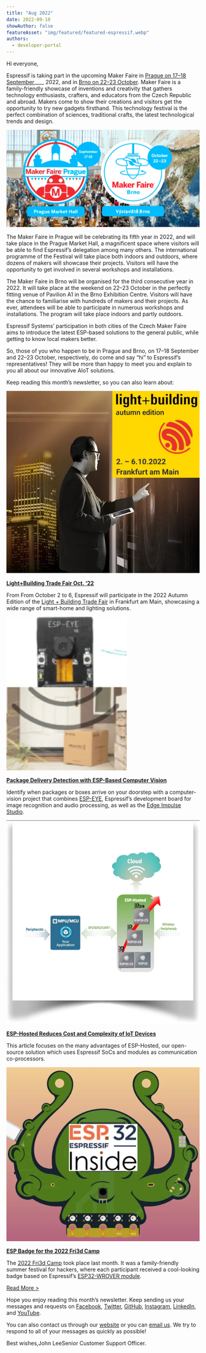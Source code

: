 ```yaml
---
title: "Aug 2022"
date: 2022-09-10
showAuthor: false
featureAsset: "img/featured/featured-espressif.webp"
authors:
  - developer-portal
---
```

Hi everyone,

Espressif is taking part in the upcoming Maker Faire in [Prague on 17–18 September](https://makerfaire.cz/)____ 2022, and in [Brno on 22–23 October](https://makerfaire.cz/). Maker Faire is a family-friendly showcase of inventions and creativity that gathers technology enthusiasts, crafters, and educators from the Czech Republic and abroad. Makers come to show their creations and visitors get the opportunity to try new gadgets firsthand. This technology festival is the perfect combination of sciences, traditional crafts, the latest technological trends and design.

![](img/aug-1.webp)

The Maker Faire in Prague will be celebrating its fifth year in 2022, and will take place in the Prague Market Hall, a magnificent space where visitors will be able to find Espressif’s delegation among many others. The international programme of the Festival will take place both indoors and outdoors, where dozens of makers will showcase their projects. Visitors will have the opportunity to get involved in several workshops and installations.

The Maker Faire in Brno will be organised for the third consecutive year in 2022. It will take place at the weekend on 22–23 October in the perfectly fitting venue of Pavilion A1 in the Brno Exhibition Centre. Visitors will have the chance to familiarise with hundreds of makers and their projects. As ever, attendees will be able to participate in numerous workshops and installations. The program will take place indoors and partly outdoors.

Espressif Systems’ participation in both cities of the Czech Maker Faire aims to introduce the latest ESP-based solutions to the general public, while getting to know local makers better.

So, those of you who happen to be in Prague and Brno, on 17–18 September and 22–23 October, respectively, do come and say “hi” to Espressif’s representatives! They will be more than happy to meet you and explain to you all about our innovative AIoT solutions.

Keep reading this month’s newsletter, so you can also learn about:

![](img/aug-2.webp)

[__Light+Building Trade Fair Oct. ‘22__ ](https://www.espressif.com/en/news/ESP_Light_Building)

From From October 2 to 6, Espressif will participate in the 2022 Autumn Edition of the [Light + Building Trade Fair](https://light-building.messefrankfurt.com/frankfurt/en.html) in Frankfurt am Main, showcasing a wide range of smart-home and lighting solutions.

![](img/aug-3.webp)

[__Package Delivery Detection with ESP-Based Computer Vision__ ](https://www.espressif.com/en/news/ESP_Package_Delivery_Detection)

Identify when packages or boxes arrive on your doorstep with a computer-vision project that combines [ESP-EYE](https://www.espressif.com/en/products/devkits/esp-eye/overview), Espressif’s development board for image recognition and audio processing, as well as the [Edge Impulse Studio](https://docs.edgeimpulse.com/experts/parcel-detection).

![](img/aug-4.webp)

[__ESP-Hosted Reduces Cost and Complexity of IoT Devices__ ](https://www.espressif.com/en/news/ESP-Hosted_solution)

This article focuses on the many advantages of ESP-Hosted, our open-source solution which uses Espressif SoCs and modules as communication co-processors.

![](img/aug-5.webp)

[__ESP Badge for the 2022 Fri3d Camp__ ](https://www.espressif.com/en/news/Fri3d_Camp_badge)

The [2022 Fri3d Camp](https://fri3d.be/en/) took place last month. It was a family-friendly summer festival for hackers, where each participant received a cool-looking badge based on Espressif’s [ESP32-WROVER module](https://www.espressif.com/en/products/modules/esp32).

[Read More >](https://www.espressif.com/en/company/newsroom/news)

Hope you enjoy reading this month’s newsletter. Keep sending us your messages and requests on [Facebook](https://www.facebook.com/espressif), [Twitter](https://twitter.com/EspressifSystem), [GitHub](https://github.com/espressif), [Instagram](https://www.instagram.com/espressif_systems_official/), [LinkedIn](https://www.linkedin.com/company/espressif-systems/), and [YouTube](https://www.youtube.com/c/EspressifSystems).

You can also contact us through our [website](https://www.espressif.com/en/contact-us/sales-questions) or you can [email us](mailto:newsletter@espressif.com). We try to respond to all of your messages as quickly as possible!

Best wishes,John LeeSenior Customer Support Officer.
